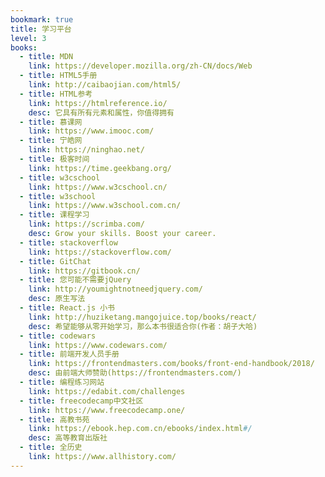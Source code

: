 ```yaml
---
bookmark: true
title: 学习平台
level: 3
books:
  - title: MDN
    link: https://developer.mozilla.org/zh-CN/docs/Web
  - title: HTML5手册
    link: http://caibaojian.com/html5/
  - title: HTML参考
    link: https://htmlreference.io/
    desc: 它具有所有元素和属性，你值得拥有
  - title: 慕课网
    link: https://www.imooc.com/
  - title: 宁皓网
    link: https://ninghao.net/
  - title: 极客时间
    link: https://time.geekbang.org/
  - title: w3cschool
    link: https://www.w3cschool.cn/
  - title: w3school
    link: https://www.w3school.com.cn/
  - title: 课程学习
    link: https://scrimba.com/
    desc: Grow your skills. Boost your career.
  - title: stackoverflow
    link: https://stackoverflow.com/
  - title: GitChat
    link: https://gitbook.cn/
  - title: 您可能不需要jQuery
    link: http://youmightnotneedjquery.com/
    desc: 原生写法
  - title: React.js 小书
    link: http://huziketang.mangojuice.top/books/react/
    desc: 希望能够从零开始学习，那么本书很适合你(作者：胡子大哈)
  - title: codewars
    link: https://www.codewars.com/
  - title: 前端开发人员手册
    link: https://frontendmasters.com/books/front-end-handbook/2018/
    desc: 由前端大师赞助(https://frontendmasters.com/)
  - title: 编程练习网站
    link: https://edabit.com/challenges
  - title: freecodecamp中文社区
    link: https://www.freecodecamp.one/
  - title: 高教书苑
    link: https://ebook.hep.com.cn/ebooks/index.html#/
    desc: 高等教育出版社
  - title: 全历史
    link: https://www.allhistory.com/
---
```

